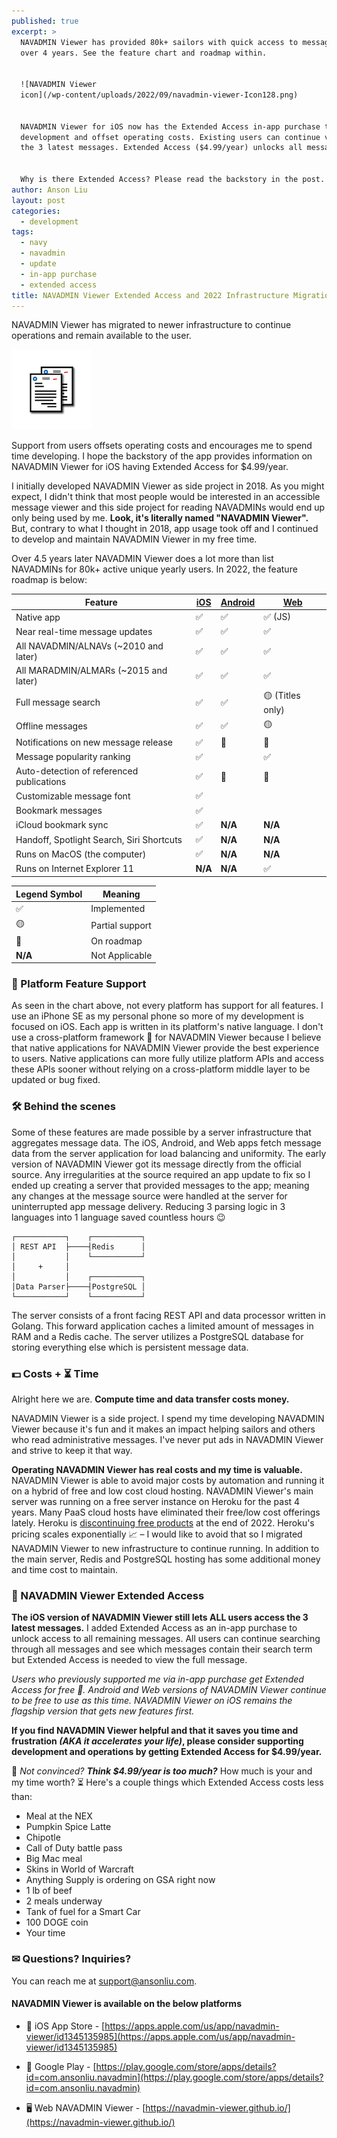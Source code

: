 ```yaml
---
published: true
excerpt: >
  NAVADMIN Viewer has provided 80k+ sailors with quick access to messages for
  over 4 years. See the feature chart and roadmap within. 


  ![NAVADMIN Viewer
  icon](/wp-content/uploads/2022/09/navadmin-viewer-Icon128.png)


  NAVADMIN Viewer for iOS now has the Extended Access in-app purchase to support
  development and offset operating costs. Existing users can continue viewing
  the 3 latest messages. Extended Access ($4.99/year) unlocks all messages.


  Why is there Extended Access? Please read the backstory in the post. 
author: Anson Liu
layout: post
categories:
  - development
tags:
  - navy
  - navadmin
  - update
  - in-app purchase
  - extended access
title: NAVADMIN Viewer Extended Access and 2022 Infrastructure Migration
---
```


NAVADMIN Viewer has migrated to newer infrastructure to continue operations and remain available to the user.

![NAVADMIN Viewer icon](/wp-content/uploads/2022/09/navadmin-viewer-Icon128.png)

Support from users offsets operating costs and encourages me to spend time developing. I hope the backstory of the app provides information on NAVADMIN Viewer for iOS having Extended Access for $4.99/year.

I initially developed NAVADMIN Viewer as side project in 2018. As you might expect, I didn't think that most people would be interested in an accessible message viewer and this side project for reading NAVADMINs would end up only being used by me. **Look, it's literally named "NAVADMIN Viewer".** But, contrary to what I thought in 2018, app usage took off and I continued to develop and maintain NAVADMIN Viewer in my free time.

Over 4.5 years later NAVADMIN Viewer does a lot more than list NAVADMINs for 80k+ active unique yearly users. In 2022, the feature roadmap is below:

| Feature      | [iOS](https://apps.apple.com/us/app/navadmin-viewer/id1345135985) | [Android](https://play.google.com/store/apps/details?id=com.ansonliu.navadmin) | [Web](https://navadmin-viewer.github.io/) |
| ----------- | ----------- | ----------- | ----------- |
| Native app | ✅ | ✅ | ✅ (JS) |
| Near real-time message updates | ✅ | ✅ | ✅ |
| All NAVADMIN/ALNAVs (~2010 and later) | ✅ | ✅ | ✅ |
| All MARADMIN/ALMARs (~2015 and later) | ✅ | ✅ | ✅ |
| Full message search   | ✅ | ✅ | 🟡 (Titles only) |
| Offline messages | ✅ | ✅ | 🟡 |
| Notifications on new message release | ✅ | 🚧 | 🚧 |
| Message popularity ranking | ✅ |  | ✅ |
| Auto-detection of referenced publications | ✅ | 🚧 | 🚧 |
| Customizable message font | ✅ |  |  |
| Bookmark messages | ✅ |  |  |
| iCloud bookmark sync | ✅ | __N/A__ | __N/A__ |
| Handoff, Spotlight Search, Siri Shortcuts | ✅ | __N/A__ | __N/A__ |
| Runs on MacOS (the computer) | ✅ | __N/A__ | __N/A__ |
| Runs on Internet Explorer 11 | __N/A__ | __N/A__ | ✅ |

| Legend Symbol | Meaning |
| ----------- | ----------- |
| ✅ | Implemented |
| 🟡 | Partial support |
| 🚧 | On roadmap |
| __N/A__ | Not Applicable |

### 📱 Platform Feature Support

As seen in the chart above, not every platform has support for all features. I use an iPhone SE as my personal phone so more of my development is focused on iOS. Each app is written in its platform's native language. I don't use a cross-platform framework 🤢 for NAVADMIN Viewer because I believe that native applications for NAVADMIN Viewer provide the best experience to users. Native applications can more fully utilize platform APIs and access these APIs sooner without relying on a cross-platform middle layer to be updated or bug fixed.


### 🛠 Behind the scenes

Some of these features are made possible by a server infrastructure that aggregates message data. The iOS, Android, and Web apps fetch message data from the server application for load balancing and uniformity. The early version of NAVADMIN Viewer got its message directly from the official source. Any irregularities at the source required an app update to fix so I ended up creating a server that provided messages to the app; meaning any changes at the message source were handled at the server for uninterrupted app message delivery. Reducing 3 parsing logic in 3 languages into 1 language saved countless hours 😉

```
┌───────────┐    ┌───────────┐
│ REST API  ├────┤Redis      │
│           │    └───────────┘
│     +     │
│           │    ┌───────────┐
│Data Parser├────┤PostgreSQL │
└───────────┘    └───────────┘
```

The server consists of a front facing REST API and data processor written in Golang. This forward application caches a limited amount of messages in RAM and a Redis cache. The server utilizes a PostgreSQL database for storing everything else which is persistent message data.

### 💵 Costs + ⏳ Time

Alright here we are. **Compute time and data transfer costs money.**

NAVADMIN Viewer is a side project. I spend my time developing NAVADMIN Viewer because it's fun and it makes an impact helping sailors and others who read administrative messages. I've never put ads in NAVADMIN Viewer and strive to keep it that way.

**Operating NAVADMIN Viewer has real costs and my time is valuable.** NAVADMIN Viewer is able to avoid major costs by automation and running it on a hybrid of free and low cost cloud hosting. NAVADMIN Viewer's main server was running on a free server instance on Heroku for the past 4 years. Many PaaS cloud hosts have eliminated their free/low cost offerings lately. Heroku is [discontinuing free products](https://help.heroku.com/RSBRUH58/removal-of-heroku-free-product-plans-faq) at the end of 2022. Heroku's pricing scales exponentially 📈 – I would like to avoid that so I migrated NAVADMIN Viewer to new infrastructure to continue running. In addition to the main server, Redis and PostgreSQL hosting has some additional money and time cost to maintain.

### 🧨 NAVADMIN Viewer Extended Access

**The iOS version of NAVADMIN Viewer still lets ALL users access the 3 latest messages.** I added Extended Access as an in-app purchase to unlock access to all remaining messages. All users can continue searching through all messages and see which messages contain their search term but Extended Access is needed to view the full message.

*Users who previously supported me via in-app purchase get Extended Access for free 💯. Android and Web versions of NAVADMIN Viewer continue to be free to use as this time. NAVADMIN Viewer on iOS remains the flagship version that gets new features first.*

**If you find NAVADMIN Viewer helpful and that it saves you time and frustration *(AKA it accelerates your life)*, please consider supporting development and operations by getting Extended Access for $4.99/year.**

💸 *Not convinced? **Think $4.99/year is too much?*** How much is your and my time worth? ⏳ Here's a couple things which Extended Access costs less than:

- Meal at the NEX
- Pumpkin Spice Latte
- Chipotle
- Call of Duty battle pass
- Big Mac meal
- Skins in World of Warcraft
- Anything Supply is ordering on GSA right now
- 1 lb of beef
- 2 meals underway
- Tank of fuel for a Smart Car
- 100 DOGE coin
- Your time

### ✉ Questions? Inquiries?

You can reach me at [support@ansonliu.com](mailto:support@ansonliu.com).

#### NAVADMIN Viewer is available on the below platforms

- 📱 iOS App Store - [https://apps.apple.com/us/app/navadmin-viewer/id1345135985](https://apps.apple.com/us/app/navadmin-viewer/id1345135985) 
- 📱 Google Play - [https://play.google.com/store/apps/details?id=com.ansonliu.navadmin](https://play.google.com/store/apps/details?id=com.ansonliu.navadmin)

- 🖥 Web NAVADMIN Viewer - [https://navadmin-viewer.github.io/](https://navadmin-viewer.github.io/)

